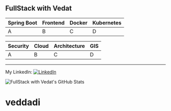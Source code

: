 ## FullStack with Vedat

| Spring Boot | Frontend | Docker | Kubernetes |
| ----------- | -------- | ------ | ---------- |
| A           | B        | C      | D          |

| Security | Cloud | Architecture | GIS |
| -------- | ----- | ------------ | --- |
| A        | B     | C            | D   |

---

My LinkedIn:
[<img src="https://raw.githubusercontent.com/paulrobertlloyd/socialmediaicons/main/linkedin-16x16.png" alt="LinkedIn" class="linkedin-icon">](https://www.linkedin.com/in/vedatkizilkaya/)

![FullStack with Vedat's GitHub Stats](https://github-readme-stats.vercel.app/api?username=veddadi&show_icons=true&theme=radical)
# veddadi
